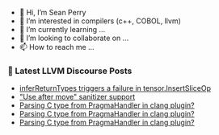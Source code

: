 - 👋 Hi, I’m Sean Perry
- 👀 I’m interested in compilers (c++, COBOL, llvm)
- 🌱 I’m currently learning ...
- 💞️ I’m looking to collaborate on ...
- 📫 How to reach me ...

<!---
s66perry/s66perry is a ✨ special ✨ repository because its `README.md` (this file) appears on your GitHub profile.
You can click the Preview link to take a look at your changes.
--->
### 📕 Latest LLVM Discourse Posts

<!-- DISCOURSE-LLVM:START -->
- [inferReturnTypes triggers a failure in tensor.InsertSliceOp](https://discourse.llvm.org/t/inferreturntypes-triggers-a-failure-in-tensor-insertsliceop/68001#post_10)
- [&quot;Use after move&quot; sanitizer support](https://discourse.llvm.org/t/use-after-move-sanitizer-support/68143#post_1)
- [Parsing C type from PragmaHandler in clang plugin?](https://discourse.llvm.org/t/parsing-c-type-from-pragmahandler-in-clang-plugin/68136#post_6)
- [Parsing C type from PragmaHandler in clang plugin?](https://discourse.llvm.org/t/parsing-c-type-from-pragmahandler-in-clang-plugin/68136#post_5)
- [Parsing C type from PragmaHandler in clang plugin?](https://discourse.llvm.org/t/parsing-c-type-from-pragmahandler-in-clang-plugin/68136#post_4)
<!-- DISCOURSE-LLVM:END -->
